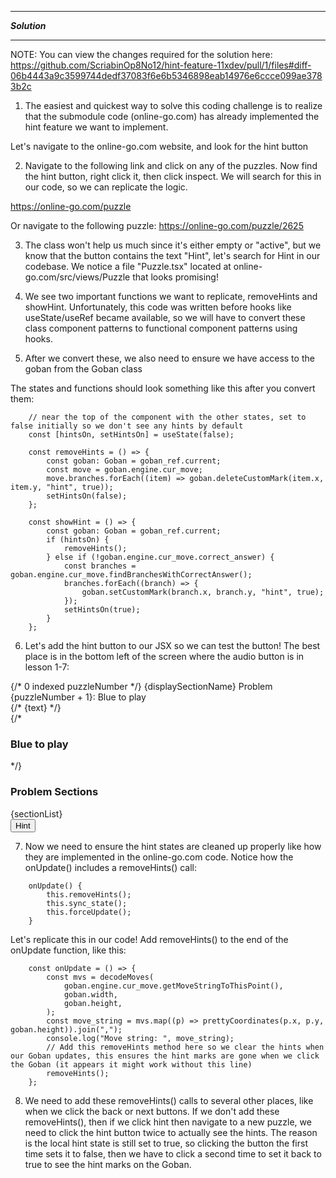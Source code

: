 *******************
***Solution***
*******************

NOTE: You can view the changes required for the solution here: https://github.com/ScriabinOp8No12/hint-feature-11xdev/pull/1/files#diff-06b4443a9c3599744dedf37083f6e6b5346898eab14976e6ccce099ae3783b2c

1. The easiest and quickest way to solve this coding challenge is to realize that the submodule code (online-go.com) has already implemented the hint feature we want to implement.

Let's navigate to the online-go.com website, and look for the hint button

2. Navigate to the following link and click on any of the puzzles. Now find the hint button, right click it, then click inspect.  We will search for this in our code, so we can replicate the logic.

https://online-go.com/puzzle

Or navigate to the following puzzle:
https://online-go.com/puzzle/2625

3. The class won't help us much since it's either empty or "active", but we know that the button contains the text "Hint", let's search for Hint in our codebase.  We notice a file "Puzzle.tsx" located at online-go.com/src/views/Puzzle that looks promising!

4. We see two important functions we want to replicate, removeHints and showHint.  Unfortunately, this code was written before hooks like useState/useRef became available, so we will have to convert these class component patterns to functional component patterns using hooks.  

5. After we convert these, we also need to ensure we have access to the goban from the Goban class

The states and functions should look something like this after you convert them:

```
    // near the top of the component with the other states, set to false initially so we don't see any hints by default
    const [hintsOn, setHintsOn] = useState(false); 

    const removeHints = () => {
        const goban: Goban = goban_ref.current;
        const move = goban.engine.cur_move;
        move.branches.forEach((item) => goban.deleteCustomMark(item.x, item.y, "hint", true));
        setHintsOn(false);
    };

    const showHint = () => {
        const goban: Goban = goban_ref.current;
        if (hintsOn) {
            removeHints();
        } else if (!goban.engine.cur_move.correct_answer) {
            const branches = goban.engine.cur_move.findBranchesWithCorrectAnswer();
            branches.forEach((branch) => {
                goban.setCustomMark(branch.x, branch.y, "hint", true);
            });
            setHintsOn(true);
        }
    };

```

6. Let's add the hint button to our JSX so we can test the button!  The best place is in the bottom left of the screen where the audio button is in lesson 1-7:

<div id="Lesson" className="bg-blue">
    <div className="landscape-top-spacer">
        <div className="lesson-title">
            {/* 0 indexed puzzleNumber */}
            {displaySectionName} Problem {puzzleNumber + 1}: Blue to play
        </div>
    </div>
    <div id="Lesson-bottom-container">
        <div id="left-container">
            <div className="explanation-text" onClick={cancel_animation_ref.current}>
                {/* {text} */}
                <div className="puzzle-sections">
                    {/* <h3>Blue to play</h3> */}
                    <h3>Problem Sections</h3>
                    {sectionList}
                </div>
            </div>
            <!-- Add the hint button here!  This will show a hint button in the bottom left corner of the screen -->
            <div className="bottom-graphic">
                <button onClick={showHint}>Hint</button>
            </div>
        </div>

7. Now we need to ensure the hint states are cleaned up properly like how they are implemented in the online-go.com code. Notice how the onUpdate() includes a removeHints() call:

```
    onUpdate() {
        this.removeHints();
        this.sync_state();
        this.forceUpdate();
    }
```

Let's replicate this in our code!  Add removeHints() to the end of the onUpdate function, like this:

```
    const onUpdate = () => {
        const mvs = decodeMoves(
            goban.engine.cur_move.getMoveStringToThisPoint(),
            goban.width,
            goban.height,
        );
        const move_string = mvs.map((p) => prettyCoordinates(p.x, p.y, goban.height)).join(",");
        console.log("Move string: ", move_string);
        // Add this removeHints method here so we clear the hints when our Goban updates, this ensures the hint marks are gone when we click the Goban (it appears it might work without this line)
        removeHints(); 
    };
```

8. We need to add these removeHints() calls to several other places, like when we click the back or next buttons.  If we don't add these removeHints(), then if we click hint then navigate to a new puzzle, we need to click the hint button twice to actually see the hints.  The reason is the local hint state is still set to true, so clicking the button the first time sets it to false, then we have to click a second time to set it back to true to see the hint marks on the Goban.






